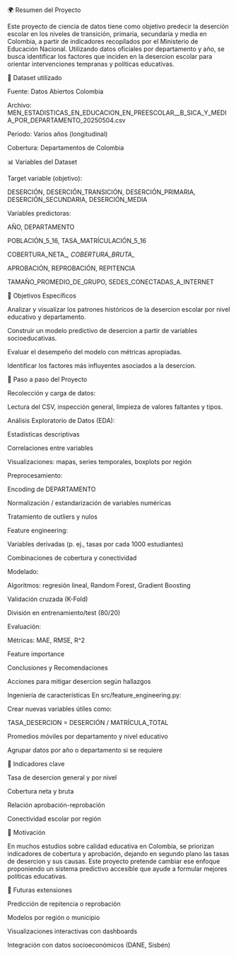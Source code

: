 🌍 Resumen del Proyecto

Este proyecto de ciencia de datos tiene como objetivo predecir la deserción escolar en los niveles de transición, primaria, secundaria y media en Colombia, a partir de indicadores recopilados por el Ministerio de Educación Nacional. Utilizando datos oficiales por departamento y año, se busca identificar los factores que inciden en la desercion escolar para orientar intervenciones tempranas y políticas educativas.

📆 Dataset utilizado

Fuente: Datos Abiertos Colombia

Archivo: MEN_ESTADISTICAS_EN_EDUCACION_EN_PREESCOLAR__B_SICA_Y_MEDIA_POR_DEPARTAMENTO_20250504.csv

Periodo: Varios años (longitudinal)

Cobertura: Departamentos de Colombia


📊 Variables del Dataset

Target variable (objetivo):

DESERCIÓN, DESERCIÓN_TRANSICIÓN, DESERCIÓN_PRIMARIA, DESERCIÓN_SECUNDARIA, DESERCIÓN_MEDIA

Variables predictoras:

AÑO, DEPARTAMENTO

POBLACIÓN_5_16, TASA_MATRÍCULACIÓN_5_16

COBERTURA_NETA_*, COBERTURA_BRUTA_*

APROBACIÓN, REPROBACIÓN, REPITENCIA

TAMAÑO_PROMEDIO_DE_GRUPO, SEDES_CONECTADAS_A_INTERNET


🚀 Objetivos Específicos

Analizar y visualizar los patrones históricos de la desercion escolar por nivel educativo y departamento.

Construir un modelo predictivo de desercion a partir de variables socioeducativas.

Evaluar el desempeño del modelo con métricas apropiadas.

Identificar los factores más influyentes asociados a la desercion.


📅 Paso a paso del Proyecto

Recolección y carga de datos:

Lectura del CSV, inspección general, limpieza de valores faltantes y tipos.

Análisis Exploratorio de Datos (EDA):

Estadísticas descriptivas

Correlaciones entre variables

Visualizaciones: mapas, series temporales, boxplots por región

Preprocesamiento:

Encoding de DEPARTAMENTO

Normalización / estandarización de variables numéricas

Tratamiento de outliers y nulos

Feature engineering:

Variables derivadas (p. ej., tasas por cada 1000 estudiantes)

Combinaciones de cobertura y conectividad

Modelado:

Algoritmos: regresión lineal, Random Forest, Gradient Boosting

Validación cruzada (K-Fold)

División en entrenamiento/test (80/20)

Evaluación:

Métricas: MAE, RMSE, R^2

Feature importance

Conclusiones y Recomendaciones

Acciones para mitigar desercion según hallazgos

Ingeniería de características
En src/feature_engineering.py:

Crear nuevas variables útiles como:

TASA_DESERCION = DESERCIÓN / MATRÍCULA_TOTAL

Promedios móviles por departamento y nivel educativo

Agrupar datos por año o departamento si se requiere



🔹 Indicadores clave

Tasa de desercion general y por nivel

Cobertura neta y bruta

Relación aprobación-reprobación

Conectividad escolar por región


🤔 Motivación

En muchos estudios sobre calidad educativa en Colombia, se priorizan indicadores de cobertura y aprobación, dejando en segundo plano las tasas de desercion y sus causas. Este proyecto pretende cambiar ese enfoque proponiendo un sistema predictivo accesible que ayude a formular mejores políticas educativas.


🎨 Futuras extensiones

Predicción de repitencia o reprobación

Modelos por región o municipio

Visualizaciones interactivas con dashboards

Integración con datos socioeconómicos (DANE, Sisbén)
